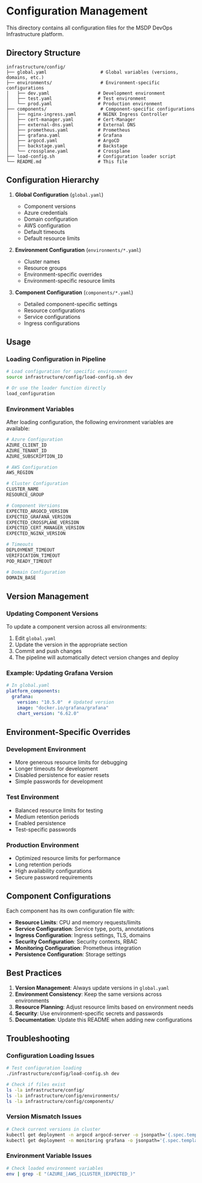 # Configuration Management

This directory contains all configuration files for the MSDP DevOps Infrastructure platform.

## Directory Structure

```
infrastructure/config/
├── global.yaml                    # Global variables (versions, domains, etc.)
├── environments/                  # Environment-specific configurations
│   ├── dev.yaml                  # Development environment
│   ├── test.yaml                 # Test environment
│   └── prod.yaml                 # Production environment
├── components/                    # Component-specific configurations
│   ├── nginx-ingress.yaml        # NGINX Ingress Controller
│   ├── cert-manager.yaml         # Cert-Manager
│   ├── external-dns.yaml         # External DNS
│   ├── prometheus.yaml           # Prometheus
│   ├── grafana.yaml              # Grafana
│   ├── argocd.yaml               # ArgoCD
│   ├── backstage.yaml            # Backstage
│   └── crossplane.yaml           # Crossplane
├── load-config.sh                # Configuration loader script
└── README.md                     # This file
```

## Configuration Hierarchy

1. **Global Configuration** (`global.yaml`)
   - Component versions
   - Azure credentials
   - Domain configuration
   - AWS configuration
   - Default timeouts
   - Default resource limits

2. **Environment Configuration** (`environments/*.yaml`)
   - Cluster names
   - Resource groups
   - Environment-specific overrides
   - Environment-specific resource limits

3. **Component Configuration** (`components/*.yaml`)
   - Detailed component-specific settings
   - Resource configurations
   - Service configurations
   - Ingress configurations

## Usage

### Loading Configuration in Pipeline

```bash
# Load configuration for specific environment
source infrastructure/config/load-config.sh dev

# Or use the loader function directly
load_configuration
```

### Environment Variables

After loading configuration, the following environment variables are available:

```bash
# Azure Configuration
AZURE_CLIENT_ID
AZURE_TENANT_ID
AZURE_SUBSCRIPTION_ID

# AWS Configuration
AWS_REGION

# Cluster Configuration
CLUSTER_NAME
RESOURCE_GROUP

# Component Versions
EXPECTED_ARGOCD_VERSION
EXPECTED_GRAFANA_VERSION
EXPECTED_CROSSPLANE_VERSION
EXPECTED_CERT_MANAGER_VERSION
EXPECTED_NGINX_VERSION

# Timeouts
DEPLOYMENT_TIMEOUT
VERIFICATION_TIMEOUT
POD_READY_TIMEOUT

# Domain Configuration
DOMAIN_BASE
```

## Version Management

### Updating Component Versions

To update a component version across all environments:

1. Edit `global.yaml`
2. Update the version in the appropriate section
3. Commit and push changes
4. The pipeline will automatically detect version changes and deploy

### Example: Updating Grafana Version

```yaml
# In global.yaml
platform_components:
  grafana:
    version: "10.5.0"  # Updated version
    image: "docker.io/grafana/grafana"
    chart_version: "6.62.0"
```

## Environment-Specific Overrides

### Development Environment

- More generous resource limits for debugging
- Longer timeouts for development
- Disabled persistence for easier resets
- Simple passwords for development

### Test Environment

- Balanced resource limits for testing
- Medium retention periods
- Enabled persistence
- Test-specific passwords

### Production Environment

- Optimized resource limits for performance
- Long retention periods
- High availability configurations
- Secure password requirements

## Component Configurations

Each component has its own configuration file with:

- **Resource Limits**: CPU and memory requests/limits
- **Service Configuration**: Service type, ports, annotations
- **Ingress Configuration**: Ingress settings, TLS, domains
- **Security Configuration**: Security contexts, RBAC
- **Monitoring Configuration**: Prometheus integration
- **Persistence Configuration**: Storage settings

## Best Practices

1. **Version Management**: Always update versions in `global.yaml`
2. **Environment Consistency**: Keep the same versions across environments
3. **Resource Planning**: Adjust resource limits based on environment needs
4. **Security**: Use environment-specific secrets and passwords
5. **Documentation**: Update this README when adding new configurations

## Troubleshooting

### Configuration Loading Issues

```bash
# Test configuration loading
./infrastructure/config/load-config.sh dev

# Check if files exist
ls -la infrastructure/config/
ls -la infrastructure/config/environments/
ls -la infrastructure/config/components/
```

### Version Mismatch Issues

```bash
# Check current versions in cluster
kubectl get deployment -n argocd argocd-server -o jsonpath='{.spec.template.spec.containers[0].image}'
kubectl get deployment -n monitoring grafana -o jsonpath='{.spec.template.spec.containers[0].image}'
```

### Environment Variable Issues

```bash
# Check loaded environment variables
env | grep -E "(AZURE_|AWS_|CLUSTER_|EXPECTED_)"
```
